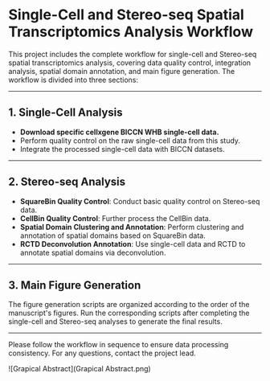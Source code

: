 # Single-Cell and Stereo-seq Spatial Transcriptomics Analysis Workflow

This project includes the complete workflow for single-cell and Stereo-seq spatial transcriptomics analysis, covering data quality control, integration analysis, spatial domain annotation, and main figure generation. The workflow is divided into three sections:

---

## 1. Single-Cell Analysis

- **Download specific cellxgene BICCN WHB single-cell data.**
- Perform quality control on the raw single-cell data from this study.
- Integrate the processed single-cell data with BICCN datasets.

---

## 2. Stereo-seq Analysis

- **SquareBin Quality Control**: Conduct basic quality control on Stereo-seq data.
- **CellBin Quality Control**: Further process the CellBin data.
- **Spatial Domain Clustering and Annotation**: Perform clustering and annotation of spatial domains based on SquareBin data.
- **RCTD Deconvolution Annotation**: Use single-cell data and RCTD to annotate spatial domains via deconvolution.

---

## 3. Main Figure Generation

The figure generation scripts are organized according to the order of the manuscript's figures. Run the corresponding scripts after completing the single-cell and Stereo-seq analyses to generate the final results.

---

Please follow the workflow in sequence to ensure data processing consistency. For any questions, contact the project lead.


![Grapical Abstract](Grapical Abstract.png)